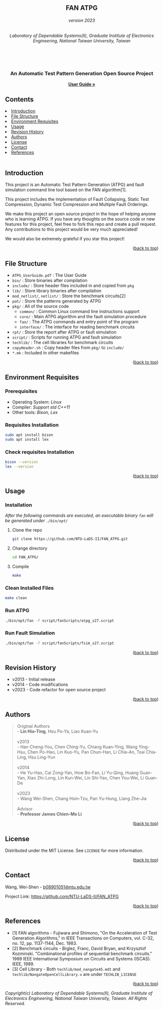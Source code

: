 
<a name="readme-top"></a>

<div align="center">
  <h2 align="center"><b>FAN ATPG</b></h2>
  <h6 style="right">version 2023</h6>
  <h6 style="right">Laboratory of Dependable Systems(II), Graduate Institute of Electronics Engineering,  National Taiwan University, Taiwan</h6>
  <br><br>
  <h3>An Automatic Test Pattern Generation Open Source Project</h3>
  <p align="center">
    <a href="https://github.com/NTU-LaDS-II/FAN_ATPG/blob/main/ATPG_UserGuide_20230108.pdf">
    <strong>User Guide »</strong></a>
  </p>
</div>

## Contents

<li>
  <a href="#introduction">Introduction</a>
</li>
<li>
  <a href="#file-structure">File Structure</a>
</li>
<li><a href="#environment-requisites">Environment Requisites</a></li>
<li><a href="#usage">Usage</a></li>
<li><a href="#revision-history">Revision History</a></li>
<li><a href="#authors">Authors</a></li>
<li><a href="#license">License</a></li>
<li><a href="#contact">Contact</a></li>
<li><a href="#references">References</a></li>
<br/>

## Introduction

This project is an Automatic Test Pattern Generation (ATPG) and fault simulation command line tool based on the FAN algorithm[1].

This project includes the implementation of Fault Collapsing, Static Test Compression, Dynamic Test Compression and Multiple Fault Orderings.

We make this project an open source project in the hope of helping anyone who is learning ATPG. If you have any thoughts on the source code or new features for this project, feel free to fork this repo and create a pull request. Any contributions to this project would be very much appreciated!

We would also be extremely grateful if you star this project!

<p align="right">(<a href="#readme-top">back to top</a>)</p>

## File Structure

- `ATPG_UserGuide.pdf` : The User Guide
- `bin/` : Store binaries after compilation
- `include/` : Store header files included in and copied from `pkg` 
- `lib/` : Store library binaries after compilation
- `mod_netlist/`, `netlist/` : Store the benchmark circuits[2]
- `pat/` : Store the patterns generated by ATPG
- `pkg/` : All of the source code
  - `common/` : Common Linux command line instructions support
  - `core/` : Main ATPG algorithm and the fault simulation procedure 
  - `fan/` : The ATPG commands and entry point of the program
  - `interface/` : The interface for reading benchmark circuits 
- `rpt/` : Store the report after ATPG or fault simulation 
- `script/` : Scripts for running ATPG and fault simulation 
- `techlib/` : The cell libraries for benchmark circuits
- `copyHeader.sh` : Copy header files from `pkg/` to `include/`
- `*.mk` : Included in other makefiles

<p align="right">(<a href="#readme-top">back to top</a>)</p>


## Environment Requisites

### Prerequisites
* Operating System: *Linux*
* Compiler: *Support std C++11*
* Other tools: *Bison, Lex*

### Requisites Installation
```sh
sudo apt install bison
sudo apt install lex
```
### Check requisites Installation
```sh
bison --version
lex --version
```
<p align="right">(<a href="#readme-top">back to top</a>)</p>

## Usage

### Installation
_After the following commands are executed, an executable binary `fan` will be generated under `./bin/opt/`_
1. Clone the repo
    ```sh
    git clone https://github.com/NTU-LaDS-II/FAN_ATPG.git
    ```
2. Change directory
    ```sh
    cd FAN_ATPG/
    ```
3. Compile
    ```sh
    make
    ```

### Clean Installed Files
```sh
make clean
```

### Run ATPG
```sh
./bin/opt/fan -f script/fanScripts/atpg_s27.script
```

### Run Fault Simulation
```sh
./bin/opt/fan -f script/fanScripts/fsim_s27.script
```

<p align="right">(<a href="#readme-top">back to top</a>)</p>


## Revision History

* v2013 - Initial release
* v2014 - Code modifications
* v2023 - Code refactor for open source project

<p align="right">(<a href="#readme-top">back to top</a>)</p>


## Authors

>Original Authors<br>
>\- **Lin Hio-Ting**, Hsu Po-Ya, Liao Kuan-Yu<br><br>
> v2013<br>
>\- Han Cheng-You, Chen Ching-Yu, Chiang Kuan-Ying, Wang Ying-Hsu, Chen Po-Hao, Lin Kuo-Yu, Pan Chun-Han, Li Chia-An, Tsai Chia-Ling, Hsu Ling-Yun<br><br>
> v2014<br>
>\- He Yu-Hao, Cai Zong-Yan, How Bo-Fan, Li Yu-Qing, Huang Guan-Yan, Xiao Zhi-Long, Lin Kun-Wei, Lin Shi-Yao, Chen You-Wei, Li Guan-De<br><br>
> v2023<br>
>\- Wang Wei-Shen, Chang Hsin-Tzu, Pan Yu-Hung, Liang Zhe-Jia<br><br>
> Advisor<br>
>\- **Professor James Chien-Mo Li**

<p align="right">(<a href="#readme-top">back to top</a>)</p>

## License
Distributed under the MIT License. See `LICENSE` for more information.

<p align="right">(<a href="#readme-top">back to top</a>)</p>

## Contact
Wang, Wei-Shen - b08901051@ntu.edu.tw

Project Link:
https://github.com/NTU-LaDS-II/FAN_ATPG

<p align="right">(<a href="#readme-top">back to top</a>)</p>

## References

* [1] FAN algorithms - Fujiwara and Shimono, "On the Acceleration of Test Generation Algorithms," in IEEE Transactions on Computers, vol. C-32, no. 12, pp. 1137-1144, Dec. 1983.
* [2] Benchmark circuits - Brglez, Franc, David Bryan, and Krzysztof Kozminski. "Combinational profiles of sequential benchmark circuits." 1989 IEEE International Symposium on Circuits and Systems (ISCAS). IEEE, 1989.
* [3] Cell Library - Both `techlib/mod_nangate45.mdt` and `techlib/NangateOpenCellLibrary.v` are under `TECHLIB_LICENSE`

<p align="right">(<a href="#readme-top">back to top</a>)</p>

*Copyright(c) Laboratory of Dependable Systems(II), Graduate Institute of Electronics Engineering,  National Taiwan University, Taiwan. All Rights Reserved.*